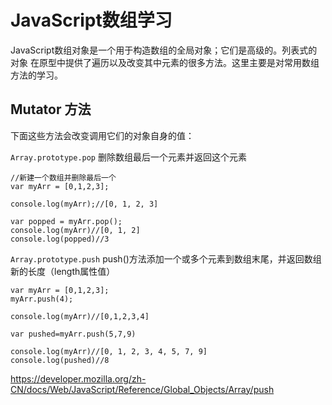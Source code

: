 # JavaScript数组学习
JavaScript数组对象是一个用于构造数组的全局对象；它们是高级的。列表式的对象
在原型中提供了遍历以及改变其中元素的很多方法。这里主要是对常用数组方法的学习。

## Mutator 方法
下面这些方法会改变调用它们的对象自身的值：

`Array.prototype.pop`
删除数组最后一个元素并返回这个元素
```
//新建一个数组并删除最后一个
var myArr = [0,1,2,3];

console.log(myArr);//[0, 1, 2, 3]

var popped = myArr.pop();
console.log(myArr)//[0, 1, 2]
console.log(popped)//3
```
`Array.prototype.push`
push()方法添加一个或多个元素到数组末尾，并返回数组新的长度（length属性值）
```
var myArr = [0,1,2,3];
myArr.push(4);

console.log(myArr)//[0,1,2,3,4]

var pushed=myArr.push(5,7,9)

console.log(myArr)//[0, 1, 2, 3, 4, 5, 7, 9]
console.log(pushed)//8
```
https://developer.mozilla.org/zh-CN/docs/Web/JavaScript/Reference/Global_Objects/Array/push
